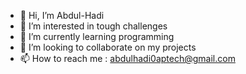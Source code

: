- 👋 Hi, I’m Abdul-Hadi
- 👀 I’m interested in tough challenges
- 🌱 I’m currently learning programming
- 💞️ I’m looking to collaborate on my projects
- 📫 How to reach me : abdulhadi0aptech@gmail.com

<!---
Abdul-Hadifr/Abdul-Hadifr is a ✨ special ✨ repository because its `README.md` (this file) appears on your GitHub profile.
You can click the Preview link to take a look at your changes.
--->
